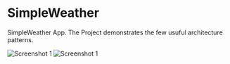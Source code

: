 # SimpleWeather
SimpleWeather App. The Project demonstrates the few usuful architecture patterns.

![Screenshot 1](https://user-images.githubusercontent.com/77536764/177764670-aa538883-f638-4625-b867-a32579e89c5b.png)
![Screenshot 1](https://user-images.githubusercontent.com/77536764/177765166-cf8eb6de-ff79-496a-a0c7-149b0488aad5.png)
